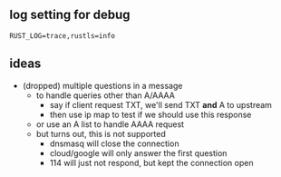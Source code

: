 
log setting for debug
---
`RUST_LOG=trace,rustls=info`

ideas
---
* (dropped) multiple questions in a message
	* to handle queries other than A/AAAA
		* say if client request TXT, we'll send TXT __and__ A to upstream
		* then use ip map to test if we should use this response
	* or use an A list to handle AAAA request
	* but turns out, this is not supported
		* dnsmasq will close the connection
		* cloud/google will only answer the first question
		* 114 will just not respond, but kept the connection open
